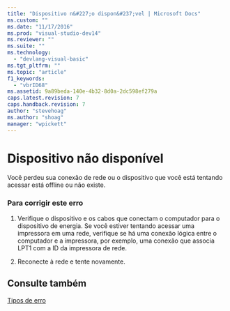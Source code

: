 ```yaml
---
title: "Dispositivo n&#227;o dispon&#237;vel | Microsoft Docs"
ms.custom: ""
ms.date: "11/17/2016"
ms.prod: "visual-studio-dev14"
ms.reviewer: ""
ms.suite: ""
ms.technology: 
  - "devlang-visual-basic"
ms.tgt_pltfrm: ""
ms.topic: "article"
f1_keywords: 
  - "vbrID68"
ms.assetid: 9a89beda-140e-4b32-8d0a-2dc598ef279a
caps.latest.revision: 7
caps.handback.revision: 7
author: "stevehoag"
ms.author: "shoag"
manager: "wpickett"
---
```

# Dispositivo n&#227;o dispon&#237;vel
Você perdeu sua conexão de rede ou o dispositivo que você está tentando acessar está offline ou não existe.  
  
### Para corrigir este erro  
  
1.  Verifique o dispositivo e os cabos que conectam o computador para o dispositivo de energia. Se você estiver tentando acessar uma impressora em uma rede, verifique se há uma conexão lógica entre o computador e a impressora, por exemplo, uma conexão que associa LPT1 com a ID da impressora de rede.  
  
2.  Reconecte à rede e tente novamente.  
  
## Consulte também  
 [Tipos de erro](../../visual-basic/programming-guide/language-features/error-types.md)